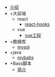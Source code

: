 - [介绍](/index)
- +大前端
    - react
        - [react-hooks](/front/react/react-hooks)
    - vue
        - [vue工程](/front/vue/project)
- +数据库
    - [mysql](/database/mysql)
- +java
    - [mybatis](/java/mybatis)
- +Bass脚本
    - [简介](/bash/introduce)
